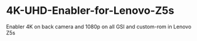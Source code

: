 # 4K-UHD-Enabler-for-Lenovo-Z5s
Enabler 4K on back camera and 1080p on all GSI and custom-rom in Lenovo Z5s
